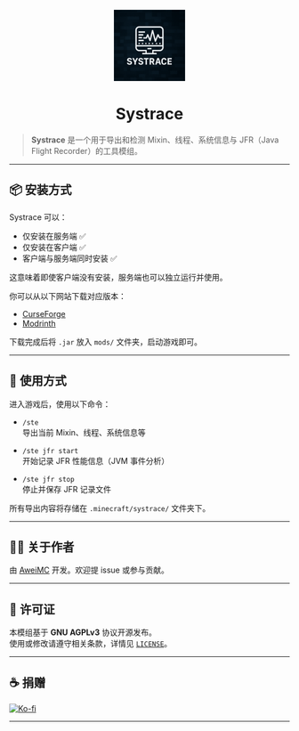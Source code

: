 <p align="center">
  <img src="https://github.com/AweiMC/Systrace/blob/main/common/src/main/resources/assets/systrace/icon.png" width="128" height="128">
</p>

<h1 align="center">Systrace</h1>

> **Systrace** 是一个用于导出和检测 Mixin、线程、系统信息与 JFR（Java Flight Recorder）的工具模组。

---

## 📦 安装方式

Systrace 可以：

- 仅安装在服务端 ✅  
- 仅安装在客户端 ✅  
- 客户端与服务端同时安装 ✅  

这意味着即使客户端没有安装，服务端也可以独立运行并使用。

你可以从以下网站下载对应版本：

- [CurseForge](https://curseforge.com/minecraft/mc-mods/systrace)
- [Modrinth](https://modrinth.com/mod/systrace)

下载完成后将 `.jar` 放入 `mods/` 文件夹，启动游戏即可。

---

## 🧪 使用方式

进入游戏后，使用以下命令：

- `/ste`  
  导出当前 Mixin、线程、系统信息等

- `/ste jfr start`  
  开始记录 JFR 性能信息（JVM 事件分析）

- `/ste jfr stop`  
  停止并保存 JFR 记录文件

所有导出内容将存储在 `.minecraft/systrace/` 文件夹下。

---

## 🧑‍💻 关于作者

由 [AweiMC](https://github.com/AweiMC) 开发。欢迎提 issue 或参与贡献。

---

## 📝 许可证

本模组基于 **GNU AGPLv3** 协议开源发布。  
使用或修改请遵守相关条款，详情见 [`LICENSE`](./LICENSE)。


---

## ☕ 捐赠
  
[![Ko-fi](https://ko-fi.com/img/githubbutton_sm.svg)](https://ko-fi.com/aweimc)

---
